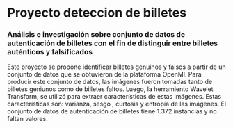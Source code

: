 # Proyecto deteccion de billetes
### Análisis e investigación sobre conjunto de datos de autenticación de billetes con el fin de distinguir entre billetes auténticos y falsificados

Este proyecto se propone identificar billetes genuinos y falsos a partir de un conjunto de datos que se obtuvieron de la plataforma OpenMl. Para producir este conjunto de datos, las imágenes fueron tomadas tanto de billetes geniunos como de billetes faltos. Luego, la herramiento Wavelet Transform, se utilizó para extraer características de estas imágenes. Estas características son: varianza, sesgo , curtosis y entropía de las imágenes. El conjunto de datos de autenticación de billetes tiene 1.372 instancias y no faltan valores.
